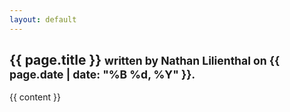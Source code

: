 ```yaml
---
layout: default
---
```


<h2>
    {{ page.title }}
    <small>
        written by Nathan Lilienthal
        on {{ page.date | date: "%B %d, %Y" }}.
    </small>
</h2>

{{ content }}
